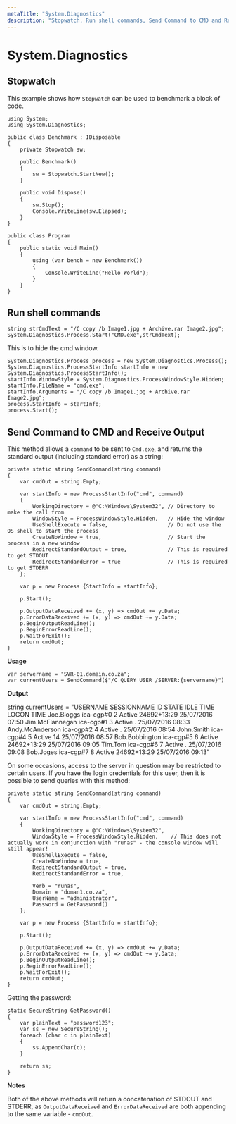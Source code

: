 ```yaml
---
metaTitle: "System.Diagnostics"
description: "Stopwatch, Run shell commands, Send Command to CMD and Receive Output"
---
```


# System.Diagnostics



## Stopwatch


This example shows how `Stopwatch` can be used to benchmark a block of code.

```dotnet
using System;            
using System.Diagnostics;
        
public class Benchmark : IDisposable
{
    private Stopwatch sw;

    public Benchmark()
    {
        sw = Stopwatch.StartNew();
    }

    public void Dispose()
    {
        sw.Stop();
        Console.WriteLine(sw.Elapsed);
    }
}

public class Program
{
    public static void Main()
    {
        using (var bench = new Benchmark())
        {
            Console.WriteLine("Hello World");
        }
    }
}

```



## Run shell commands


```dotnet
string strCmdText = "/C copy /b Image1.jpg + Archive.rar Image2.jpg";
System.Diagnostics.Process.Start("CMD.exe",strCmdText);

```

This is to hide the cmd window.

```dotnet
System.Diagnostics.Process process = new System.Diagnostics.Process();
System.Diagnostics.ProcessStartInfo startInfo = new System.Diagnostics.ProcessStartInfo();
startInfo.WindowStyle = System.Diagnostics.ProcessWindowStyle.Hidden;
startInfo.FileName = "cmd.exe";
startInfo.Arguments = "/C copy /b Image1.jpg + Archive.rar Image2.jpg";
process.StartInfo = startInfo;
process.Start();

```



## Send Command to CMD and Receive Output


This method allows a `command` to be sent to `Cmd.exe`, and returns the standard output (including standard error) as a string:

```dotnet
private static string SendCommand(string command)
{
    var cmdOut = string.Empty;
    
    var startInfo = new ProcessStartInfo("cmd", command)
    {
        WorkingDirectory = @"C:\Windows\System32", // Directory to make the call from
        WindowStyle = ProcessWindowStyle.Hidden,   // Hide the window
        UseShellExecute = false,                   // Do not use the OS shell to start the process
        CreateNoWindow = true,                     // Start the process in a new window 
        RedirectStandardOutput = true,             // This is required to get STDOUT
        RedirectStandardError = true               // This is required to get STDERR
    };

    var p = new Process {StartInfo = startInfo};

    p.Start();

    p.OutputDataReceived += (x, y) => cmdOut += y.Data;
    p.ErrorDataReceived += (x, y) => cmdOut += y.Data;
    p.BeginOutputReadLine();
    p.BeginErrorReadLine();
    p.WaitForExit();
    return cmdOut;
}

```

**Usage**

```dotnet
var servername = "SVR-01.domain.co.za";
var currentUsers = SendCommand($"/C QUERY USER /SERVER:{servername}")

```

**Output**

> 
string currentUsers = "USERNAME              SESSIONNAME        ID  STATE   IDLE TIME  LOGON TIME Joe.Bloggs           ica-cgp#0           2  Active  24692+13:29  25/07/2016 07:50 Jim.McFlannegan             ica-cgp#1           3  Active          .  25/07/2016 08:33 Andy.McAnderson              ica-cgp#2           4  Active          .  25/07/2016 08:54 John.Smith                 ica-cgp#4           5  Active         14  25/07/2016 08:57 Bob.Bobbington                ica-cgp#5           6  Active  24692+13:29  25/07/2016 09:05 Tim.Tom           ica-cgp#6           7  Active          .  25/07/2016 09:08 Bob.Joges       ica-cgp#7           8  Active  24692+13:29  25/07/2016 09:13"


On some occasions, access to the server in question may be restricted to certain users. If you have the login credentials for this user, then it is possible to send queries with this method:

```dotnet
private static string SendCommand(string command)
{
    var cmdOut = string.Empty;
    
    var startInfo = new ProcessStartInfo("cmd", command)
    {
        WorkingDirectory = @"C:\Windows\System32",
        WindowStyle = ProcessWindowStyle.Hidden,    // This does not actually work in conjunction with "runas" - the console window will still appear!
        UseShellExecute = false,
        CreateNoWindow = true,
        RedirectStandardOutput = true, 
        RedirectStandardError = true,

        Verb = "runas",
        Domain = "doman1.co.za",
        UserName = "administrator",
        Password = GetPassword()
    };

    var p = new Process {StartInfo = startInfo};

    p.Start();

    p.OutputDataReceived += (x, y) => cmdOut += y.Data;
    p.ErrorDataReceived += (x, y) => cmdOut += y.Data;
    p.BeginOutputReadLine();
    p.BeginErrorReadLine();
    p.WaitForExit();
    return cmdOut;
}

```

Getting the password:

```dotnet
static SecureString GetPassword()
{
    var plainText = "password123";
    var ss = new SecureString();
    foreach (char c in plainText)
    {
        ss.AppendChar(c);
    }

    return ss;
}

```

**Notes**

Both of the above methods will return a concatenation of STDOUT and STDERR, as `OutputDataReceived` and `ErrorDataReceived` are both appending to the same variable - `cmdOut`.

